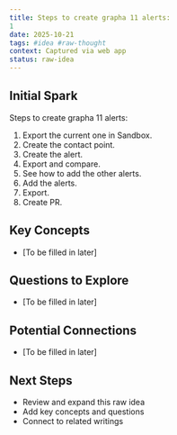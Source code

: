 ```yaml
---
title: Steps to create grapha 11 alerts:
1
date: 2025-10-21
tags: #idea #raw-thought
context: Captured via web app
status: raw-idea
---
```


## Initial Spark

Steps to create grapha 11 alerts:
1. Export the current one in Sandbox.
2. Create the contact point.
3. Create the alert.
4. Export and compare.  
5.  See how to add the other alerts.
6. Add the alerts.
7. Export.
8. Create PR.

## Key Concepts

- [To be filled in later]

## Questions to Explore

- [To be filled in later]

## Potential Connections

- [To be filled in later]

## Next Steps

- Review and expand this raw idea
- Add key concepts and questions
- Connect to related writings
